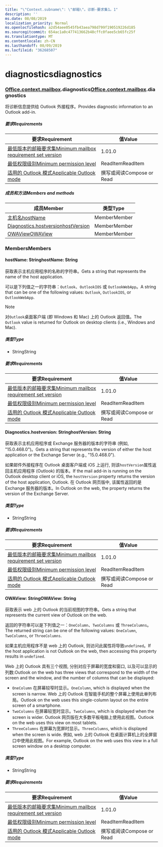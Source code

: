 ```yaml
---
title: "\"Context.subname\": \"邮箱\"。诊断-要求集1。1"
description: ''
ms.date: 08/08/2019
localization_priority: Normal
ms.openlocfilehash: a2d54aee0545fb43aea798d799f190519226d185
ms.sourcegitcommit: 654ac1a0c477413662b48cffc0faee5cb65fc25f
ms.translationtype: MT
ms.contentlocale: zh-CN
ms.lasthandoff: 08/09/2019
ms.locfileid: "36268507"
---
```

# <a name="diagnostics"></a><span data-ttu-id="ee3a9-102">diagnostics</span><span class="sxs-lookup"><span data-stu-id="ee3a9-102">diagnostics</span></span>

### <a name="officeofficemdcontextofficecontextmdmailboxofficecontextmailboxmddiagnostics"></a><span data-ttu-id="ee3a9-103">[Office](Office.md)[.context](Office.context.md)[.mailbox](Office.context.mailbox.md).diagnostics</span><span class="sxs-lookup"><span data-stu-id="ee3a9-103">[Office](Office.md)[.context](Office.context.md)[.mailbox](Office.context.mailbox.md).diagnostics</span></span>

<span data-ttu-id="ee3a9-104">将诊断信息提供给 Outlook 外接程序。</span><span class="sxs-lookup"><span data-stu-id="ee3a9-104">Provides diagnostic information to an Outlook add-in.</span></span>

##### <a name="requirements"></a><span data-ttu-id="ee3a9-105">要求</span><span class="sxs-lookup"><span data-stu-id="ee3a9-105">Requirements</span></span>

|<span data-ttu-id="ee3a9-106">要求</span><span class="sxs-lookup"><span data-stu-id="ee3a9-106">Requirement</span></span>| <span data-ttu-id="ee3a9-107">值</span><span class="sxs-lookup"><span data-stu-id="ee3a9-107">Value</span></span>|
|---|---|
|[<span data-ttu-id="ee3a9-108">最低版本的邮箱要求集</span><span class="sxs-lookup"><span data-stu-id="ee3a9-108">Minimum mailbox requirement set version</span></span>](/office/dev/add-ins/reference/requirement-sets/outlook-api-requirement-sets)| <span data-ttu-id="ee3a9-109">1.0</span><span class="sxs-lookup"><span data-stu-id="ee3a9-109">1.0</span></span>|
|[<span data-ttu-id="ee3a9-110">最低权限级别</span><span class="sxs-lookup"><span data-stu-id="ee3a9-110">Minimum permission level</span></span>](/outlook/add-ins/understanding-outlook-add-in-permissions)| <span data-ttu-id="ee3a9-111">ReadItem</span><span class="sxs-lookup"><span data-stu-id="ee3a9-111">ReadItem</span></span>|
|[<span data-ttu-id="ee3a9-112">适用的 Outlook 模式</span><span class="sxs-lookup"><span data-stu-id="ee3a9-112">Applicable Outlook mode</span></span>](/outlook/add-ins/#extension-points)| <span data-ttu-id="ee3a9-113">撰写或阅读</span><span class="sxs-lookup"><span data-stu-id="ee3a9-113">Compose or Read</span></span>|

##### <a name="members-and-methods"></a><span data-ttu-id="ee3a9-114">成员和方法</span><span class="sxs-lookup"><span data-stu-id="ee3a9-114">Members and methods</span></span>

| <span data-ttu-id="ee3a9-115">成员</span><span class="sxs-lookup"><span data-stu-id="ee3a9-115">Member</span></span> | <span data-ttu-id="ee3a9-116">类型</span><span class="sxs-lookup"><span data-stu-id="ee3a9-116">Type</span></span> |
|--------|------|
| [<span data-ttu-id="ee3a9-117">主机名</span><span class="sxs-lookup"><span data-stu-id="ee3a9-117">hostName</span></span>](#hostname-string) | <span data-ttu-id="ee3a9-118">Member</span><span class="sxs-lookup"><span data-stu-id="ee3a9-118">Member</span></span> |
| [<span data-ttu-id="ee3a9-119">Diagnostics.hostversion</span><span class="sxs-lookup"><span data-stu-id="ee3a9-119">hostVersion</span></span>](#hostversion-string) | <span data-ttu-id="ee3a9-120">Member</span><span class="sxs-lookup"><span data-stu-id="ee3a9-120">Member</span></span> |
| [<span data-ttu-id="ee3a9-121">OWAView</span><span class="sxs-lookup"><span data-stu-id="ee3a9-121">OWAView</span></span>](#owaview-string) | <span data-ttu-id="ee3a9-122">Member</span><span class="sxs-lookup"><span data-stu-id="ee3a9-122">Member</span></span> |

### <a name="members"></a><span data-ttu-id="ee3a9-123">Members</span><span class="sxs-lookup"><span data-stu-id="ee3a9-123">Members</span></span>

#### <a name="hostname-string"></a><span data-ttu-id="ee3a9-124">hostName: String</span><span class="sxs-lookup"><span data-stu-id="ee3a9-124">hostName: String</span></span>

<span data-ttu-id="ee3a9-125">获取表示主机应用程序的名称的字符串。</span><span class="sxs-lookup"><span data-stu-id="ee3a9-125">Gets a string that represents the name of the host application.</span></span>

<span data-ttu-id="ee3a9-126">可以是下列值之一的字符串：`Outlook`、`OutlookIOS` 或 `OutlookWebApp`。</span><span class="sxs-lookup"><span data-stu-id="ee3a9-126">A string that can be one of the following values: `Outlook`, `OutlookIOS`, or `OutlookWebApp`.</span></span>

> [!NOTE]
> <span data-ttu-id="ee3a9-127">对`Outlook`桌面客户端 (即 Windows 和 Mac) 上的 Outlook 返回值。</span><span class="sxs-lookup"><span data-stu-id="ee3a9-127">The `Outlook` value is returned for Outlook on desktop clients (i.e., Windows and Mac).</span></span>

##### <a name="type"></a><span data-ttu-id="ee3a9-128">类型</span><span class="sxs-lookup"><span data-stu-id="ee3a9-128">Type</span></span>

*   <span data-ttu-id="ee3a9-129">String</span><span class="sxs-lookup"><span data-stu-id="ee3a9-129">String</span></span>

##### <a name="requirements"></a><span data-ttu-id="ee3a9-130">要求</span><span class="sxs-lookup"><span data-stu-id="ee3a9-130">Requirements</span></span>

|<span data-ttu-id="ee3a9-131">要求</span><span class="sxs-lookup"><span data-stu-id="ee3a9-131">Requirement</span></span>| <span data-ttu-id="ee3a9-132">值</span><span class="sxs-lookup"><span data-stu-id="ee3a9-132">Value</span></span>|
|---|---|
|[<span data-ttu-id="ee3a9-133">最低版本的邮箱要求集</span><span class="sxs-lookup"><span data-stu-id="ee3a9-133">Minimum mailbox requirement set version</span></span>](/office/dev/add-ins/reference/requirement-sets/outlook-api-requirement-sets)| <span data-ttu-id="ee3a9-134">1.0</span><span class="sxs-lookup"><span data-stu-id="ee3a9-134">1.0</span></span>|
|[<span data-ttu-id="ee3a9-135">最低权限级别</span><span class="sxs-lookup"><span data-stu-id="ee3a9-135">Minimum permission level</span></span>](/outlook/add-ins/understanding-outlook-add-in-permissions)| <span data-ttu-id="ee3a9-136">ReadItem</span><span class="sxs-lookup"><span data-stu-id="ee3a9-136">ReadItem</span></span>|
|[<span data-ttu-id="ee3a9-137">适用的 Outlook 模式</span><span class="sxs-lookup"><span data-stu-id="ee3a9-137">Applicable Outlook mode</span></span>](/outlook/add-ins/#extension-points)| <span data-ttu-id="ee3a9-138">撰写或阅读</span><span class="sxs-lookup"><span data-stu-id="ee3a9-138">Compose or Read</span></span>|

#### <a name="hostversion-string"></a><span data-ttu-id="ee3a9-139">Diagnostics.hostversion: String</span><span class="sxs-lookup"><span data-stu-id="ee3a9-139">hostVersion: String</span></span>

<span data-ttu-id="ee3a9-140">获取表示主机应用程序或 Exchange 服务器的版本的字符串 (例如, "15.0.468.0")。</span><span class="sxs-lookup"><span data-stu-id="ee3a9-140">Gets a string that represents the version of either the host application or the Exchange Server (e.g., "15.0.468.0").</span></span>

<span data-ttu-id="ee3a9-141">如果邮件外接程序在 Outlook 桌面客户端或 iOS 上运行, 则该`hostVersion`属性返回主机应用程序 (Outlook) 的版本。</span><span class="sxs-lookup"><span data-stu-id="ee3a9-141">If the mail add-in is running on the Outlook desktop client or iOS, the `hostVersion` property returns the version of the host application, Outlook.</span></span> <span data-ttu-id="ee3a9-142">在 Outlook 网页版中, 该属性返回的是 Exchange 服务器的版本。</span><span class="sxs-lookup"><span data-stu-id="ee3a9-142">In Outlook on the web, the property returns the version of the Exchange Server.</span></span>

##### <a name="type"></a><span data-ttu-id="ee3a9-143">类型</span><span class="sxs-lookup"><span data-stu-id="ee3a9-143">Type</span></span>

*   <span data-ttu-id="ee3a9-144">String</span><span class="sxs-lookup"><span data-stu-id="ee3a9-144">String</span></span>

##### <a name="requirements"></a><span data-ttu-id="ee3a9-145">要求</span><span class="sxs-lookup"><span data-stu-id="ee3a9-145">Requirements</span></span>

|<span data-ttu-id="ee3a9-146">要求</span><span class="sxs-lookup"><span data-stu-id="ee3a9-146">Requirement</span></span>| <span data-ttu-id="ee3a9-147">值</span><span class="sxs-lookup"><span data-stu-id="ee3a9-147">Value</span></span>|
|---|---|
|[<span data-ttu-id="ee3a9-148">最低版本的邮箱要求集</span><span class="sxs-lookup"><span data-stu-id="ee3a9-148">Minimum mailbox requirement set version</span></span>](/office/dev/add-ins/reference/requirement-sets/outlook-api-requirement-sets)| <span data-ttu-id="ee3a9-149">1.0</span><span class="sxs-lookup"><span data-stu-id="ee3a9-149">1.0</span></span>|
|[<span data-ttu-id="ee3a9-150">最低权限级别</span><span class="sxs-lookup"><span data-stu-id="ee3a9-150">Minimum permission level</span></span>](/outlook/add-ins/understanding-outlook-add-in-permissions)| <span data-ttu-id="ee3a9-151">ReadItem</span><span class="sxs-lookup"><span data-stu-id="ee3a9-151">ReadItem</span></span>|
|[<span data-ttu-id="ee3a9-152">适用的 Outlook 模式</span><span class="sxs-lookup"><span data-stu-id="ee3a9-152">Applicable Outlook mode</span></span>](/outlook/add-ins/#extension-points)| <span data-ttu-id="ee3a9-153">撰写或阅读</span><span class="sxs-lookup"><span data-stu-id="ee3a9-153">Compose or Read</span></span>|

#### <a name="owaview-string"></a><span data-ttu-id="ee3a9-154">OWAView: String</span><span class="sxs-lookup"><span data-stu-id="ee3a9-154">OWAView: String</span></span>

<span data-ttu-id="ee3a9-155">获取表示 web 上的 Outlook 的当前视图的字符串。</span><span class="sxs-lookup"><span data-stu-id="ee3a9-155">Gets a string that represents the current view of Outlook on the web.</span></span>

<span data-ttu-id="ee3a9-156">返回的字符串可以是下列值之一：`OneColumn`、`TwoColumns` 或 `ThreeColumns`。</span><span class="sxs-lookup"><span data-stu-id="ee3a9-156">The returned string can be one of the following values: `OneColumn`, `TwoColumns`, or `ThreeColumns`.</span></span>

<span data-ttu-id="ee3a9-157">如果主机应用程序不是 web 上的 Outlook, 则访问此属性将导致`undefined`。</span><span class="sxs-lookup"><span data-stu-id="ee3a9-157">If the host application is not Outlook on the web, then accessing this property results in `undefined`.</span></span>

<span data-ttu-id="ee3a9-158">Web 上的 Outlook 具有三个视图, 分别对应于屏幕的宽度和窗口, 以及可以显示的列数:</span><span class="sxs-lookup"><span data-stu-id="ee3a9-158">Outlook on the web has three views that correspond to the width of the screen and the window, and the number of columns that can be displayed:</span></span>

*   <span data-ttu-id="ee3a9-159">`OneColumn` 在屏幕较窄时显示。</span><span class="sxs-lookup"><span data-stu-id="ee3a9-159">`OneColumn`, which is displayed when the screen is narrow.</span></span> <span data-ttu-id="ee3a9-160">Web 上的 Outlook 在智能手机的整个屏幕上使用此单列布局。</span><span class="sxs-lookup"><span data-stu-id="ee3a9-160">Outlook on the web uses this single-column layout on the entire screen of a smartphone.</span></span>
*   <span data-ttu-id="ee3a9-161">`TwoColumns` 在屏幕较宽时显示。</span><span class="sxs-lookup"><span data-stu-id="ee3a9-161">`TwoColumns`, which is displayed when the screen is wider.</span></span> <span data-ttu-id="ee3a9-162">Outlook 网页版在大多数平板电脑上使用此视图。</span><span class="sxs-lookup"><span data-stu-id="ee3a9-162">Outlook on the web uses this view on most tablets.</span></span>
*   <span data-ttu-id="ee3a9-163">`ThreeColumns` 在屏幕为宽屏时显示。</span><span class="sxs-lookup"><span data-stu-id="ee3a9-163">`ThreeColumns`, which is displayed when the screen is wide.</span></span> <span data-ttu-id="ee3a9-164">例如, web 上的 Outlook 在桌面计算机上的全屏窗口中使用此视图。</span><span class="sxs-lookup"><span data-stu-id="ee3a9-164">For example, Outlook on the web uses this view in a full screen window on a desktop computer.</span></span>

##### <a name="type"></a><span data-ttu-id="ee3a9-165">类型</span><span class="sxs-lookup"><span data-stu-id="ee3a9-165">Type</span></span>

*   <span data-ttu-id="ee3a9-166">String</span><span class="sxs-lookup"><span data-stu-id="ee3a9-166">String</span></span>

##### <a name="requirements"></a><span data-ttu-id="ee3a9-167">要求</span><span class="sxs-lookup"><span data-stu-id="ee3a9-167">Requirements</span></span>

|<span data-ttu-id="ee3a9-168">要求</span><span class="sxs-lookup"><span data-stu-id="ee3a9-168">Requirement</span></span>| <span data-ttu-id="ee3a9-169">值</span><span class="sxs-lookup"><span data-stu-id="ee3a9-169">Value</span></span>|
|---|---|
|[<span data-ttu-id="ee3a9-170">最低版本的邮箱要求集</span><span class="sxs-lookup"><span data-stu-id="ee3a9-170">Minimum mailbox requirement set version</span></span>](/office/dev/add-ins/reference/requirement-sets/outlook-api-requirement-sets)| <span data-ttu-id="ee3a9-171">1.0</span><span class="sxs-lookup"><span data-stu-id="ee3a9-171">1.0</span></span>|
|[<span data-ttu-id="ee3a9-172">最低权限级别</span><span class="sxs-lookup"><span data-stu-id="ee3a9-172">Minimum permission level</span></span>](/outlook/add-ins/understanding-outlook-add-in-permissions)| <span data-ttu-id="ee3a9-173">ReadItem</span><span class="sxs-lookup"><span data-stu-id="ee3a9-173">ReadItem</span></span>|
|[<span data-ttu-id="ee3a9-174">适用的 Outlook 模式</span><span class="sxs-lookup"><span data-stu-id="ee3a9-174">Applicable Outlook mode</span></span>](/outlook/add-ins/#extension-points)| <span data-ttu-id="ee3a9-175">撰写或阅读</span><span class="sxs-lookup"><span data-stu-id="ee3a9-175">Compose or Read</span></span>|

